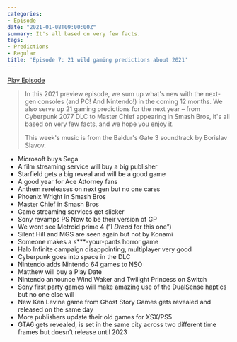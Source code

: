 ```yaml
---
categories:
- Episode
date: "2021-01-08T09:00:00Z"
summary: It's all based on very few facts.
tags:
- Predictions
- Regular
title: 'Episode 7: 21 wild gaming predictions about 2021'
---
```


[Play Episode](https://shows.acast.com/the-back-page-a-video-games-podcast/episodes/6249ec71be92a6001320e9d3)
> In this 2021 preview episode, we sum up what's new with the next-gen consoles (and PC! And Nintendo!) in the coming 12 months. We also serve up 21 gaming predictions for the next year – from Cyberpunk 2077 DLC to Master Chief appearing in Smash Bros, it's all based on very few facts, and we hope you enjoy it.
>
> This week's music is from the Baldur's Gate 3 soundtrack by Borislav Slavov.

- Microsoft buys Sega
- A film streaming service will buy a big publisher
- Starfield gets a big reveal and will be a good game
- A good year for Ace Attorney fans
- Anthem rereleases on next gen but no one cares
- Phoenix Wright in Smash Bros
- Master Chief in Smash Bros
- Game streaming services get slicker
- Sony revamps PS Now to be their version of GP
- We wont see Metroid prime 4 (“I *Dread* for this one”)
- Silent Hill and MGS are seen again but not by Konami
- Someone makes a s***-your-pants horror game
- Halo Infinite campaign disappointing, multiplayer very good
- Cyberpunk goes into space in the DLC
- Nintendo adds Nintendo 64 games to NSO
- Matthew will buy a Play Date
- Nintendo announce Wind Waker and Twilight Princess on Switch
- Sony first party games will make amazing use of the DualSense haptics but no one else will
- New Ken Levine game from Ghost Story Games gets revealed and released on the same day
- More publishers update their old games for XSX/PS5
- GTA6 gets revealed, is set in the same city across two different time frames but doesn’t release until 2023
